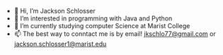 - 👋 Hi, I’m Jackson Schlosser
- 👀 I’m interested in programming with Java and Python
- 🌱 I’m currently studying computer Science at Marist College
- 📫 The best way to conntact me is by email! jkschlo77@gmail.com or jackson.schlosser1@marist.edu

<!---
Jkschlo/Jkschlo is a ✨ special ✨ repository because its `README.md` (this file) appears on your GitHub profile.
You can click the Preview link to take a look at your changes.
--->
